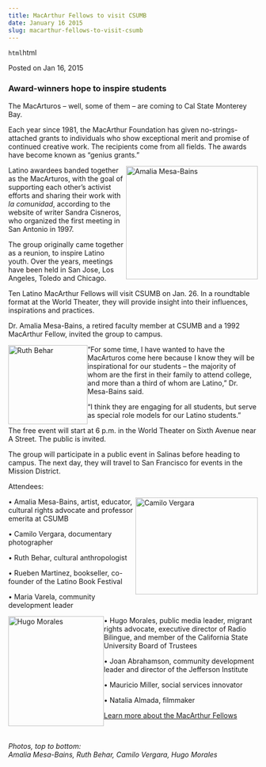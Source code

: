 ```yaml
---
title: MacArthur Fellows to visit CSUMB
date: January 16 2015
slug: macarthur-fellows-to-visit-csumb
---
```


`html`html

<span class="date">Posted on Jan 16, 2015 </span>

<h3>Award-winners hope to inspire students</h3>
<p>The MacArturos &#x2013; well, some of them &#x2013; are coming to Cal State
Monterey Bay.</p>
<p>Each year since 1981, the MacArthur Foundation has given
no-strings-attached grants to individuals who show exceptional
merit and promise of continued creative work. The recipients come
from all fields. The awards have become known as &#x201C;genius
grants.&#x201D;</p>
<p><img alt="Amalia Mesa-Bains" src="https://news.csumb.edu/sites/default/files/65/attachments/news/images/amalia_mesa-bains_for_web.jpg" style="width:266px; height:229px; float:right">Latino awardees
banded together as the MacArturos, with the goal of supporting each
other&#x2019;s activist efforts and sharing their work with <em>la
comunidad</em>, according to the website of writer Sandra Cisneros,
who organized the first meeting in San Antonio in 1997.</img></p>
<p>The group originally came together as a reunion, to inspire
Latino youth. Over the years, meetings have been held in San Jose,
Los Angeles, Toledo and Chicago.</p>
<p>Ten Latino MacArthur Fellows will visit CSUMB on Jan. 26. In a
roundtable format at the World Theater, they will provide insight
into their influences, inspirations and practices.</p>
<p>Dr. Amalia Mesa-Bains, a retired faculty member at CSUMB and a
1992 MacArthur Fellow, invited the group to campus.</p>
<p><img alt="Ruth Behar" src="https://news.csumb.edu/sites/default/files/65/attachments/news/images/ruth_behar_for_web.jpg" style="width:160px; height:160px; float:left">&#x201C;For some time, I
have wanted to have the MacArturos come here because I know they
will be inspirational for our students &#x2013; the majority of whom are
the first in their family to attend college, and more than a third
of whom are Latino,&#x201D; Dr. Mesa-Bains said.</img></p>
<p>&#x201C;I think they are engaging for all students, but serve as
special role models for our Latino students.&#x201D;</p>
<p>The free event will start at 6 p.m. in the World Theater on
Sixth Avenue near A Street. The public is invited.</p>
<p>The group will participate in a public event in Salinas before
heading to campus. The next day, they will travel to San Francisco
for events in the Mission District.</p>
<p>Attendees:</p>
<p><img alt="Camilo Vergara" src="https://news.csumb.edu/sites/default/files/65/attachments/news/images/camilo_jose_vergara_for_web.jpg" style="width:247px; height:196px; float:right">&#x2022; Amalia
Mesa-Bains, artist, educator, cultural rights advocate and
professor emerita at CSUMB</img></p>
<p>&#x2022; Camilo Vergara, documentary photographer</p>
<p>&#x2022; Ruth Behar, cultural anthropologist</p>
<p>&#x2022; Rueben Martinez, bookseller, co-founder of the Latino Book
Festival</p>
<p>&#x2022; Maria Varela, community development leader</p>
<p><img alt="Hugo Morales" src="https://news.csumb.edu/sites/default/files/65/attachments/news/images/hugo_morales_for_web.jpg" style="width:193px; height:222px; float:left">&#x2022; Hugo Morales,
public media leader, migrant rights advocate, executive director of
Radio Bilingue, and member of the California State University Board
of Trustees</img></p>
<p>&#x2022; Joan Abrahamson, community development leader and director of
the Jefferson Institute</p>
<p>&#x2022; Mauricio Miller, social services innovator</p>
<p>&#x2022; Natalia Almada, filmmaker</p>
<p><a href="https://www.macfound.org/programs/fellows/" rel="nofollow">Learn more about the MacArthur Fellows</a></p>
<p>&#xA0;</p>
<p><em>Photos, top to bottom:<br>
Amalia Mesa-Bains, Ruth Behar, Camilo Vergara, Hugo
Morales</br></em><br>
&#xA0;</br></p>

 

 
